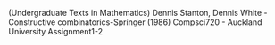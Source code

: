 (Undergraduate Texts in Mathematics) Dennis Stanton, Dennis White - Constructive combinatorics-Springer (1986)
Compsci720 - Auckland University Assignment1-2